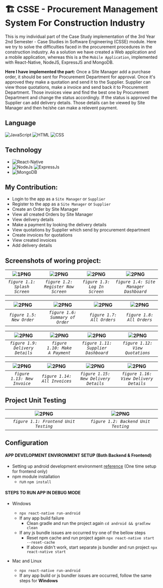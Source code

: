 # 🏗 CSSE - Procurement Management System For Construction Industry

This is my individual part of the Case Study implementation of the 3rd Year 2nd Semester - Case Studies in Software Engineering (CSSE) module. Here we try to solve the difficulties faced in the procurement procedures in the construction industry. As a solution we have created a Web application and a mobile application, whereas this is a the `Mobile Application`, implemented with React-Native, NodeJS, ExpressJS and MongoDB.

**Here I have implemented the part:** 
Once a Site Manager add a purchase order, it should be sent for Procurement Department for approval. Once it's approved they make a quotation and send it to the Supplier. Supplier can view those quotations, make a invoice and send back it to Procurement Department. Those invoices view and find the best one by Procurement Department and change the status accordingly. If the status is approved the Supplier can add delivery details. Those details can be viewed by Site Manager and then he/she can make a relevent payment.

## Language 

![JavaScript](https://img.shields.io/badge/Language-JavaScript-orange)
![HTML](https://img.shields.io/badge/Language-HTML-green)
![CSS](https://img.shields.io/badge/Language-CSS-blue)
<!-- ![Design](https://img.shields.io/badge/Design-MaterialUI-blue) -->

## Technology 
* ![React-Native](https://img.shields.io/badge/FrontEnd-React_Native-purple)
* ![NodeJs](https://img.shields.io/badge/BackEnd-Node_JS-green) ![ExpressJs](https://img.shields.io/badge/BackEnd-Express_JS-green)
* ![MongoDB](https://img.shields.io/badge/Database-MongoDB-green)

## My Contribution:
* Login to the app as a `Site Manager` or `Supplier`
* Register to the app as a `Site Manager` or `Supplier`
* Create an Order by Site Manager 
* View all created Orders by Site Manager
* View delivery details 
* Make a payment by looking the delivery details
* View quotations by Supplier which send by procurement department
* Create invoices for quotations
* View created invoices
* Add delivery details

## Screenshots of woring project:

| <img alt="1PNG" src="https://user-images.githubusercontent.com/57215584/138205597-08911193-b42d-430e-9972-b1d9e8c4fa5d.png"> |<img  alt="2PNG" a src="https://user-images.githubusercontent.com/57215584/138205745-3b9478a2-1242-4a65-9c78-72a175000335.png">| <img  alt="2PNG" a src="https://user-images.githubusercontent.com/57215584/138205897-e245c865-499d-458b-8550-a3b859a0cf5c.png">| <img  alt="2PNG" a src="https://user-images.githubusercontent.com/57215584/138206064-785c3402-26b7-4bea-841b-f3369bd88844.png">
|:--:|:--:|:--:|:--:|
| *`figure 1.1: Splash Screen`* | *`figure 1.2: Register Now Screen`* | *`figure 1.3: Log In Screen`* |*`figure 1.4: Site Manager Dashboard`* |

| <img  alt="2PNG" src="https://user-images.githubusercontent.com/57215584/138206605-9f06f8be-f3ad-47e0-8fdc-bc0118cc4312.png"> | <img  alt="2PNG" src="https://user-images.githubusercontent.com/57215584/138206741-da620513-9a27-4697-9809-32df054234c0.png"> | <img alt="2PNG"  src="https://user-images.githubusercontent.com/57215584/138206986-dedae83a-f2f2-42eb-8f79-18df3f760b29.png">| <img alt="2PNG"  src="https://user-images.githubusercontent.com/57215584/138207107-4d02d421-50d2-4eac-bbd4-8c8053956511.png">
|:--:|:--:|:--:|:--:|
| *`figure 1.5: New Order`* |*`figure 1.6: Summary of Order`* |*`figure 1.7: All Orders`* |*`figure 1.8: All Orders`* |

| <img  alt="2PNG" src="https://user-images.githubusercontent.com/57215584/138207187-ddac1ddd-a8c2-4d40-b578-ac460be7a32c.png"> | <img  alt="2PNG" src="https://user-images.githubusercontent.com/57215584/138207935-2d6171f5-8aac-4b93-b06b-1ac33bccfaae.png"> | <img  alt="2PNG" src="https://user-images.githubusercontent.com/57215584/138208096-88ede3b5-8600-47bb-afa0-e6c1d8aaeaa1.png"> | <img  alt="2PNG" src="https://user-images.githubusercontent.com/57215584/138208342-fdbbf1b1-39c9-4f78-b14b-e281ddbb25cf.png">
|:--:|:--:|:--:|:--:|
|*`figure 1.9: Delivery Details`* |*`figure 1.10: Make A Payment`* |*`figure 1.11: Supplier Dashboard`* |*`figure 1.12: View Quotations`* |

| <img  alt="2PNG" src="https://user-images.githubusercontent.com/57215584/138208492-ad5e1870-9426-4672-aa14-e360ea14e26a.png"> | <img  alt="2PNG" src="https://user-images.githubusercontent.com/57215584/138208636-f867d897-30ff-4cba-98de-3b21ee9dca44.png"> | <img  alt="2PNG" src="https://user-images.githubusercontent.com/57215584/138208744-db7a586c-7ffd-448f-829f-8688b82a9aca.png"> | <img  alt="2PNG" src="https://user-images.githubusercontent.com/57215584/138208875-d256c736-2400-4f46-9fac-cf48643aca20.png">
|:--:|:--:|:--:|:--:|
|*`figure 1.13: New Invoice`* |*`figure 1.14: All Invoices`* |*`figure 1.15: New Delivery Details`* |*`figure 1.16: View Delivery Details`* |

## Project Unit Testing 

| <img  alt="2PNG" src="https://user-images.githubusercontent.com/57215584/138209496-26702b6b-fc43-43c5-b2f3-dae9dedf7c11.png"> | <img  alt="2PNG" src="https://user-images.githubusercontent.com/57215584/138209650-75da8444-6e7e-4efb-86df-bd3d6ac7e0a3.png"> 
|:--:|:--:|
|*`figure 1.1: Frontend Unit Testing`* |*`figure 1.2: Backend Unit Testing`* |

## Configuration

#### APP DEVELOPMENT ENVIRONMENT SETUP (Both Backend & Frontend)
  - Setting up android development environment [reference](https://reactnative.dev/docs/environment-setup) (One time setup for frontend only)
  - npm module installation  
    - run ```npm install```

#### STEPS TO RUN APP IN DEBUG MODE
  - Windows
    - ```npx react-native run-android```
    - If any app build failure
      - Clean gradle and run the project again ```cd android && gradlew clean```
    - If any js bundle issues are occurred try one of the bellow steps
      - Reset npm cache and run project again ```npx react-native start --reset-cache```
      - If above didn't work, start separate js bundler and run project ```npx react-native start```

  - Mac and Linux
    - ```npx react-native run-android```
    - If any app build or js bundler issues are occurred, follow the same steps for  **Windows**

<!-- ## Available Scripts

In the project directory, you can run:

### `npm start`

Runs the app in the development mode.<br />
Open [http://localhost:3000](http://localhost:3000) to view it in the browser.

The page will reload if you make edits.<br />
You will also see any lint errors in the console.

### `npm test`

Launches the test runner in the interactive watch mode.<br />
See the section about [running tests](https://facebook.github.io/create-react-app/docs/running-tests) for more information.

### `npm run build`

Builds the app for production to the `build` folder.<br />
It correctly bundles React in production mode and optimizes the build for the best performance.

The build is minified and the filenames include the hashes.<br />
Your app is ready to be deployed!

See the section about [deployment](https://facebook.github.io/create-react-app/docs/deployment) for more information.

### `npm run eject`

**Note: this is a one-way operation. Once you `eject`, you can’t go back!**

If you aren’t satisfied with the build tool and configuration choices, you can `eject` at any time. This command will remove the single build dependency from your project.

Instead, it will copy all the configuration files and the transitive dependencies (webpack, Babel, ESLint, etc) right into your project so you have full control over them. All of the commands except `eject` will still work, but they will point to the copied scripts so you can tweak them. At this point you’re on your own.

You don’t have to ever use `eject`. The curated feature set is suitable for small and middle deployments, and you shouldn’t feel obligated to use this feature. However we understand that this tool wouldn’t be useful if you couldn’t customize it when you are ready for it. -->


